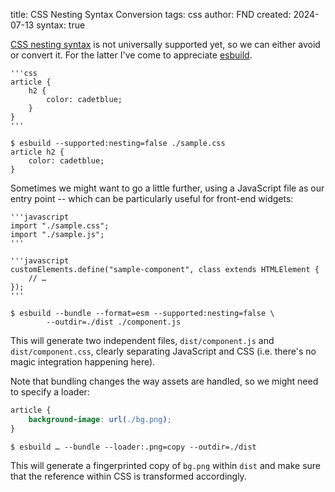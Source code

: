 title: CSS Nesting Syntax Conversion
tags: css
author: FND
created: 2024-07-13
syntax: true

[CSS nesting syntax](https://developer.mozilla.org/en-US/docs/Web/CSS/CSS_nesting)
is not universally supported yet, so we can either avoid or convert it. For the
latter I've come to appreciate [esbuild](https://esbuild.github.io).

```figure filename=sample.css
'''css
article {
    h2 {
        color: cadetblue;
    }
}
'''
```

```shell
$ esbuild --supported:nesting=false ./sample.css
article h2 {
    color: cadetblue;
}
```

Sometimes we might want to go a little further, using a JavaScript file as our
entry point -- which can be particularly useful for front-end widgets:

```figure filename=component.js
'''javascript
import "./sample.css";
import "./sample.js";
'''
```

```figure filename=sample.js
'''javascript
customElements.define("sample-component", class extends HTMLElement {
    // …
});
'''
```

```shell
$ esbuild --bundle --format=esm --supported:nesting=false \
        --outdir=./dist ./component.js
```

This will generate two independent files, `dist/component.js` and
`dist/component.css`, clearly separating JavaScript and CSS (i.e. there's no
magic integration happening here).

Note that bundling changes the way assets are handled, so we might need to
specify a loader:

```css
article {
    background-image: url(./bg.png);
}
```

```shell
$ esbuild … --bundle --loader:.png=copy --outdir=./dist
```

This will generate a fingerprinted copy of `bg.png` within `dist` and make sure
that the reference within CSS is transformed accordingly.

